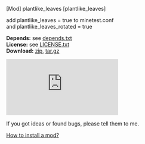 [Mod] plantlike_leaves [plantlike_leaves]

add plantlike_leaves = true to minetest.conf  
and plantlike_leaves_rotated = true


**Depends:** see [depends.txt](https://raw.githubusercontent.com/HybridDog/plantlike_leaves/master/depends.txt)  
**License:** see [LICENSE.txt](https://raw.githubusercontent.com/HybridDog/plantlike_leaves/master/LICENSE.txt)  
**Download:** [zip](https://github.com/HybridDog/plantlike_leaves/archive/master.zip), [tar.gz](https://github.com/HybridDog/plantlike_leaves/tarball/master)  

![I'm a screenshot!](https://forum.minetest.net/download/file.php?mode=view&id=3944&sid=1df2a536fbcc9cd8e360fc0f5684b909)

If you got ideas or found bugs, please tell them to me.

[How to install a mod?](http://wiki.minetest.net/Installing_Mods)
